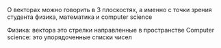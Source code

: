 О векторах можно говорить в 3 плоскостях, а именно с точки зрения студента физика, математика и computer science

Физика: вектора это стрелки направленные в пространстве 
Computer science: это упорядоченные списки чисел
